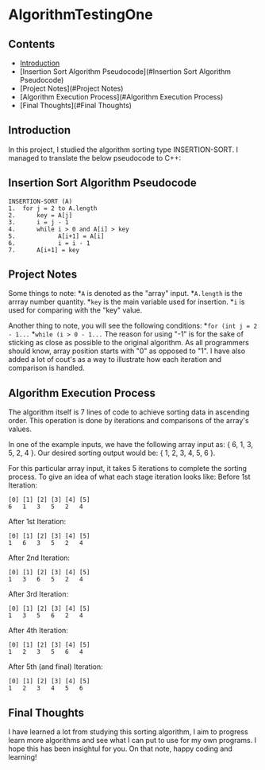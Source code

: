# AlgorithmTestingOne

## Contents

- [Introduction](#introduction)
- [Insertion Sort Algorithm Pseudocode](#Insertion Sort Algorithm Pseudocode)
- [Project Notes](#Project Notes)
- [Algorithm Execution Process](#Algorithm Execution Process)
- [Final Thoughts](#Final Thoughts)

## Introduction

In this project, I studied the algorithm sorting type INSERTION-SORT. I managed to translate the below pseudocode to C++:

## Insertion Sort Algorithm Pseudocode

```
INSERTION-SORT (A)
1.  for j = 2 to A.length
2.      key = A[j]
3.      i = j - 1
4.      while i > 0 and A[i] > key
5.            A[i+1] = A[i]
6.            i = i - 1
7.      A[i+1] = key
```

## Project Notes

Some things to note:
*`A` is denoted as the "array" input.
*`A.length` is the arrray number quantity.
*`key` is the main variable used for insertion.
*`i` is used for comparing with the "key" value.

Another thing to note, you will see the following conditions:
*`for (int j = 2 - 1...`
*`while (i > 0 - 1...`
The reason for using "-1" is for the sake of sticking as close as possible to the original algorithm. As all programmers should know, array position starts with "0" as opposed to "1". I have also added a lot of cout's as a way to illustrate how each iteration and comparison is handled.

## Algorithm Execution Process

The algorithm itself is 7 lines of code to achieve sorting data in ascending order. This operation is done by iterations and comparisons of the array's values.

In one of the example inputs, we have the following array input as: { 6, 1, 3, 5, 2, 4 }.
Our desired sorting output would be: { 1, 2, 3, 4, 5, 6 }.

For this particular array input, it takes 5 iterations to complete the sorting process. To give an idea of what each stage iteration looks like:
Before 1st Iteration:
```
[0] [1] [2] [3] [4] [5]
6   1   3   5   2   4
```

After 1st Iteration:
```
[0] [1] [2] [3] [4] [5]
1   6   3   5   2   4
```

After 2nd Iteration:
```
[0] [1] [2] [3] [4] [5]
1   3   6   5   2   4
```

After 3rd Iteration:
```
[0] [1] [2] [3] [4] [5]
1   3   5   6   2   4
```

After 4th Iteration:
```
[0] [1] [2] [3] [4] [5]
1   2   3   5   6   4
```

After 5th (and final) Iteration:
```
[0] [1] [2] [3] [4] [5]
1   2   3   4   5   6
```

## Final Thoughts

I have learned a lot from studying this sorting algorithm, I aim to progress learn more algorithms and see what I can put to use for my own programs. I hope this has been insightul for you. On that note, happy coding and learning!
